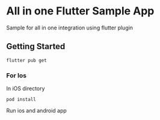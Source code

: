 # All in one Flutter Sample App

Sample for all in one integration using flutter plugin

## Getting Started

```
flutter pub get
```

### For Ios

In iOS directory

```
pod install

```

Run ios and android app
